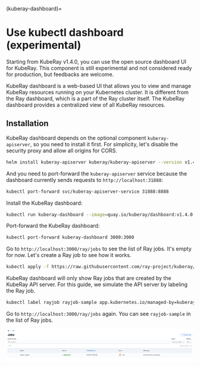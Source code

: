 (kuberay-dashboard)=

# Use kubectl dashboard (experimental)

Starting from KubeRay v1.4.0, you can use the open source dashboard UI for KubeRay. This component is still experimental and not considered ready for production, but feedbacks are welcome.

KubeRay dashboard is a web-based UI that allows you to view and manage KubeRay resources running on your Kubernetes cluster. It is different from the Ray dashboard, which is a part of the Ray cluster itself. The KubeRay dashboard provides a centralized view of all KubeRay resources.

## Installation

KubeRay dashboard depends on the optional component `kuberay-apiserver`, so you need to install it first. For simplicity, let's disable the security proxy and allow all origins for CORS.

```bash
helm install kuberay-apiserver kuberay/kuberay-apiserver --version v1.4.0 --set security= --set cors.allowOrigin='*'
```

And you need to port-forward the `kuberay-apiserver` service because the dashboard currently sends requests to `http://localhost:31888`:

```bash
kubectl port-forward svc/kuberay-apiserver-service 31888:8888
```

Install the KubeRay dashboard:

```bash
kubectl run kuberay-dashboard --image=quay.io/kuberay/dashboard:v1.4.0
```

Port-forward the KubeRay dashboard:

```bash
kubectl port-forward kuberay-dashboard 3000:3000
```

Go to `http://localhost:3000/ray/jobs` to see the list of Ray jobs. It's empty for now. Let's create a Ray job to see how it works.

```bash
kubectl apply -f https://raw.githubusercontent.com/ray-project/kuberay/refs/heads/v1.4.0/ray-operator/config/samples/ray-job.sample.yaml
```

KubeRay dashboard will only show Ray jobs that are created by the KubeRay API server. For this guide, we simulate the API server by labeling the Ray job.

```bash
kubectl label rayjob rayjob-sample app.kubernetes.io/managed-by=kuberay-apiserver
```

Go to `http://localhost:3000/ray/jobs` again. You can see `rayjob-sample` in the list of Ray jobs.

![KubeRay Dashboard List of Rayjobs](./images/kuberay-dashboard-rayjobs.png)
